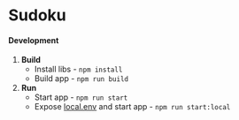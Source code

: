 # Sudoku

#### Development

1. **Build**
    * Install libs - `npm install`
    * Build app - `npm run build`
2. **Run**  
    * Start app - `npm run start`
    * Expose [local.env](env/local.env) and start app - `npm run start:local`   